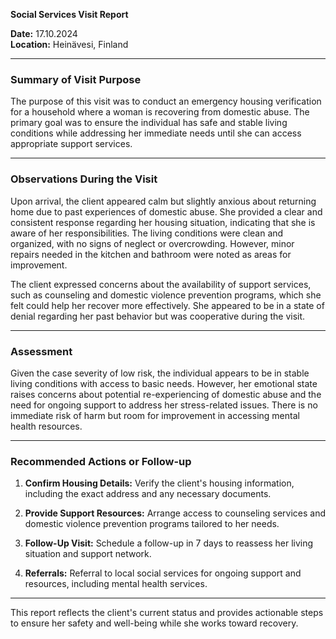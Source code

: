 

**Social Services Visit Report**

**Date:** 17.10.2024  
**Location:** Heinävesi, Finland  

---

### **Summary of Visit Purpose**

The purpose of this visit was to conduct an emergency housing verification for a household where a woman is recovering from domestic abuse. The primary goal was to ensure the individual has safe and stable living conditions while addressing her immediate needs until she can access appropriate support services.

---

### **Observations During the Visit**

Upon arrival, the client appeared calm but slightly anxious about returning home due to past experiences of domestic abuse. She provided a clear and consistent response regarding her housing situation, indicating that she is aware of her responsibilities. The living conditions were clean and organized, with no signs of neglect or overcrowding. However, minor repairs needed in the kitchen and bathroom were noted as areas for improvement.

The client expressed concerns about the availability of support services, such as counseling and domestic violence prevention programs, which she felt could help her recover more effectively. She appeared to be in a state of denial regarding her past behavior but was cooperative during the visit.

---

### **Assessment**

Given the case severity of low risk, the individual appears to be in stable living conditions with access to basic needs. However, her emotional state raises concerns about potential re-experiencing of domestic abuse and the need for ongoing support to address her stress-related issues. There is no immediate risk of harm but room for improvement in accessing mental health resources.

---

### **Recommended Actions or Follow-up**

1. **Confirm Housing Details:** Verify the client's housing information, including the exact address and any necessary documents.
   
2. **Provide Support Resources:** Arrange access to counseling services and domestic violence prevention programs tailored to her needs.

3. **Follow-Up Visit:** Schedule a follow-up in 7 days to reassess her living situation and support network.

4. **Referrals:** Referral to local social services for ongoing support and resources, including mental health services.

---

This report reflects the client's current status and provides actionable steps to ensure her safety and well-being while she works toward recovery.